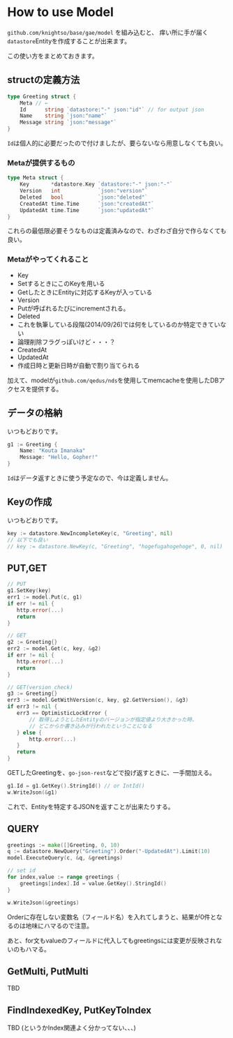 # How to use Model
`github.com/knightso/base/gae/model` を組み込むと、
痒い所に手が届く`datastore`Entityを作成することが出来ます。

この使い方をまとめておきます。

## structの定義方法
```go
type Greeting struct {
    Meta // ←
    Id      string `datastore:"-" json:"id"` // for output json
    Name    string `json:"name"`
    Message string `json:"message"`
}
```
`Id`は個人的に必要だったので付けましたが、要らないなら用意しなくても良い。

### Metaが提供するもの
```go
type Meta struct {
	Key       *datastore.Key `datastore:"-" json:"-"`
	Version   int            `json:"version"`
	Deleted   bool           `json:"deleted"`
	CreatedAt time.Time      `json:"createdAt"`
	UpdatedAt time.Time      `json:"updatedAt"`
}
```
これらの最低限必要そうなものは定義済みなので、わざわざ自分で作らなくても良い。

### Metaがやってくれること
- Key
 - SetするときにこのKeyを用いる
 - GetしたときにEntityに対応するKeyが入っている
- Version
 - Putが呼ばれるたびにincrementされる。
- Deleted
 - これを執筆している段階(2014/09/26)では何をしているのか特定できていない
 - 論理削除フラグっぽいけど・・・？
- CreatedAt
- UpdatedAt
 - 作成日時と更新日時が自動で割り当てられる

加えて、modelが`github.com/qedus/nds`を使用してmemcacheを使用したDBアクセスを提供する。

## データの格納
いつもどおりです。
```go
g1 := Greeting {
    Name: "Kouta Imanaka"
    Message: "Hello, Gopher!"
}
```

`Id`はデータ返すときに使う予定なので、今は定義しません。

## Keyの作成
いつもどおりです。
```go
key := datastore.NewIncompleteKey(c, "Greeting", nil)
// 以下でも良い
// key := datastore.NewKey(c, "Greeting", "hogefugahogehoge", 0, nil)
```

## PUT,GET
```go
// PUT
g1.SetKey(key)
err1 := model.Put(c, g1)
if err != nil {
   http.error(...)
   return
}

// GET
g2 := Greeting{}
err2 := model.Get(c, key, &g2)
if err != nil {
   http.error(...)
   return
}

// GET(version check)
g3 := Greeting{}
err3 := model.GetWithVersion(c, key, g2.GetVersion(), &g3)
if err3 != nil {
   err3 == OptimisticLockError {
       // 取得しようとしたEntityのバージョンが指定値より大きかった時、
       // どこからか書き込みが行われたということになる
   } else {
       http.error(...)
   }
   return
}
```

GETしたGreetingを、`go-json-rest`などで投げ返すときに、一手間加える。

```go
g1.Id = g1.GetKey().StringId() // or IntId()
w.WriteJson(&g1)
```

これで、Entityを特定するJSONを返すことが出来たりする。

## QUERY
```go
greetings := make([]Greeting, 0, 10)
q := datastore.NewQuery("Greeting").Order("-UpdatedAt").Limit(10)
model.ExecuteQuery(c, &q, &greetings)

// set id
for index,value := range greetings {
    greetings[index].Id = value.GetKey().StringId()
}

w.WriteJson(&greetings)
```
Orderに存在しない変数名（フィールド名）を入れてしまうと、結果が0件となるのは地味にハマるので注意。

あと、for文もvalueのフィールドに代入してもgreetingsには変更が反映されないのもハマる。

## GetMulti, PutMulti
TBD

## FindIndexedKey, PutKeyToIndex
TBD (というかIndex関連よく分かってない、、、)


